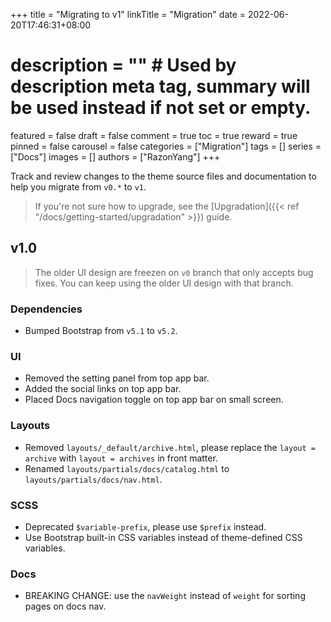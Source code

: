 +++
title = "Migrating to v1"
linkTitle = "Migration"
date = 2022-06-20T17:46:31+08:00
# description = "" # Used by description meta tag, summary will be used instead if not set or empty.
featured = false
draft = false
comment = true
toc = true
reward = true
pinned = false
carousel = false
categories = ["Migration"]
tags = []
series = ["Docs"]
images = []
authors = ["RazonYang"]
+++

Track and review changes to the theme source files and documentation to help you migrate from `v0.*` to `v1`.

<!--more-->

> If you're not sure how to upgrade, see the [Upgradation]({{< ref "/docs/getting-started/upgradation" >}}) guide.

## v1.0

> The older UI design are freezen on `v0` branch that only accepts bug fixes. You can keep using the older UI design with that branch.

### Dependencies

- Bumped Bootstrap from `v5.1` to `v5.2`.

### UI

- Removed the setting panel from top app bar.
- Added the social links on top app bar.
- Placed Docs navigation toggle on top app bar on small screen.

### Layouts

- Removed `layouts/_default/archive.html`, please replace the `layout = archive` with `layout = archives` in front matter.
- Renamed `layouts/partials/docs/catalog.html` to `layouts/partials/docs/nav.html`.

### SCSS

- Deprecated `$variable-prefix`, please use `$prefix` instead.
- Use Bootstrap built-in CSS variables instead of theme-defined CSS variables.

### Docs

- BREAKING CHANGE: use the `navWeight` instead of `weight` for sorting pages on docs nav.
